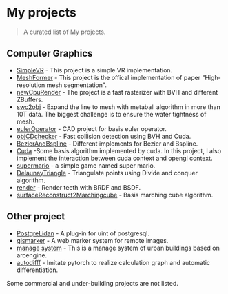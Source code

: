 # My projects

> A curated list of My projects.

## Computer Graphics

* [SimpleVR](https://github.com/lidan233/VR) - This project is a simple VR implementation. 
* [MeshFormer](https://github.com/MeshFormer/MeshFormer) - This project is the offical implementation of paper "High-resolution mesh segmentation". 
* [newCpuRender](https://github.com/lidan233/newCpuRender)  - The project is a fast rasterizer with BVH and different ZBuffers. 
* [swc2obj](https://github.com/lidan233/swc2obj) - Expand the line to mesh with metaball algorithm in more than 10T data. The biggest challenge is to ensure the water tightness of mesh.   
* [eulerOperator](https://github.com/lidan233/eulerOperator)  - CAD project for basis  euler operator. 
* [objCDchecker](https://github.com/lidan233/objCDchecker) - Fast collision detection using BVH and Cuda.
* [BezierAndBspline](https://github.com/lidan233/BezierAndBspline)  - Different implements for Bezier and Bspline. 
*  [Cuda](https://github.com/lidan233/cudaAlgorithms/tree/master/execute) -Some basis algorithm implemented by cuda. In this project, I also implement the interaction between cuda context and opengl context. 
* [supermario](https://github.com/lidan233/lidan_super_mario) - a simple game named super mario. 
* [DelaunayTriangle](https://github.com/lidan233/surfaceReconstruct1DelaunayTriangle/) - Triangulate points using Divide and conquer algorithm.
* [render](https://github.com/lidan233/render) - Render teeth with BRDF and BSDF. 
* [surfaceReconstruct2Marchingcube](https://github.com/lidan233/surfaceReconstruct2Marchingcube) - Basis marching cube algorithm. 



## Other project

* [PostgreLidan](https://github.com/lidan233/PostgreLidan) - A plug-in for uint of postgresql.  
* [gismarker](https://github.com/lidan233/web) - A web marker system for remote images.
* [manage system](https://github.com/lidan233/C---) - This is a manage system of urban buildings based on arcengine.
* [autodifff](https://github.com/lidan233/cs231n_ass1_autodifff) - Imitate pytorch to realize calculation graph and automatic differentiation.

Some commercial and under-building projects are not listed.

